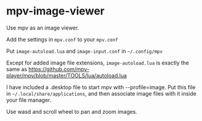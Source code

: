 # mpv-image-viewer
Use mpv as an image viewer.

Add the settings in `mpv.conf` to your `mpv.conf`

Put `image-autoload.lua` and `image-input.conf` in `~/.config/mpv`

Except for added image file extensions, `image-autoload.lua` is exactly the same as https://github.com/mpv-player/mpv/blob/master/TOOLS/lua/autoload.lua 

I have included a .desktop file to start mpv with --profile=image. Put this file in `~/.local/share/applications`, and then associate image files with it inside your file manager.

Use wasd and scroll wheel to pan and zoom images.
